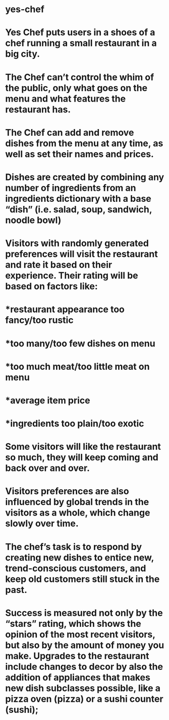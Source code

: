 # yes-chef

# Yes Chef puts users in a shoes of a chef running a small restaurant in a big city.

# The Chef can’t control the whim of the public, only what goes on the menu and what features the restaurant has.

# The Chef can add and remove dishes from the menu at any time, as well as set their names and prices.

# Dishes are created by combining any number of ingredients from an ingredients dictionary with a base “dish” (i.e. salad, soup, sandwich, noodle bowl)

# Visitors with randomly generated preferences will visit the restaurant and rate it based on their experience. Their rating will be based on factors like:
# *restaurant appearance too fancy/too rustic
# *too many/too few dishes on menu
# *too much meat/too little meat on menu
# *average item price
# *ingredients too plain/too exotic

# Some visitors will like the restaurant so much, they will keep coming and back over and over.

# Visitors preferences are also influenced by global trends in the visitors as a whole, which change slowly over time.
# The chef’s task is to respond by creating new dishes to entice new, trend-conscious customers, and keep old customers still stuck in the past.

# Success is measured not only by the “stars” rating, which shows the opinion of the most recent visitors, but also by the amount of money you make. Upgrades to the restaurant include changes to decor by also the addition of appliances that makes new dish subclasses possible, like a pizza oven (pizza) or a sushi counter (sushi);
